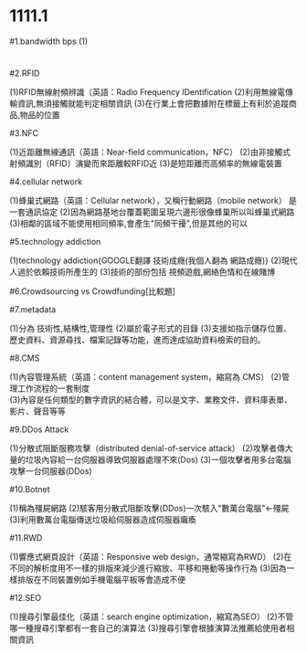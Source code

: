 # 1111.1

#1.bandwidth bps
  (1)


#

#2.RFID

  (1)RFID無線射頻辨識（英語：Radio Frequency IDentification
  (2)利用無線電傳輸資訊,無須接觸就能判定相關資訊
  (3)在行業上會把數據附在標籤上有利於追蹤商品,物品的位置

#3.NFC

  (1)近距離無線通訊（英語：Near-field communication，NFC）
  (2)由非接觸式射頻識別（RFID）演變而來距離較RFID近
  (3)是短距離而高頻率的無線電裝置

#4.cellular network

  (1)蜂巢式網路（英語：Cellular network），又稱行動網路（mobile network） 是一套通訊協定
  (2)因為網路基地台覆蓋範圍呈現六邊形很像蜂巢所以叫蜂巢式網路
  (3)相鄰的區域不能使用相同頻率,會產生"同頻干擾",但是其他的可以
  
#5.technology addiction

  (1)technology addiction{GOOGLE翻譯 技術成癮(我個人翻為 網路成癮)}
  (2)現代人過於依賴技術所產生的
  (3)技術的部份包括 視頻遊戲,網絡色情和在線賭博
  
#6.Crowdsourcing vs Crowdfunding[比較題]
  



#7.metadata

  (1)分為 技術性,結構性,管理性
  (2)屬於電子形式的目錄
  (3)支援如指示儲存位置、歷史資料、資源尋找、檔案記錄等功能，進而達成協助資料檢索的目的。
  
#8.CMS

  (1)內容管理系統（英語：content management system，縮寫為 CMS）
  (2)管理工作流程的一套制度  
  (3)內容是任何類型的數字資訊的結合體，可以是文字、業務文件、資料庫表單、影片、聲音等等
  
#9.DDos Attack

  (1)分散式阻斷服務攻擊（distributed denial-of-service attack）
  (2)攻擊者傳大量的垃圾內容給一台伺服器導致伺服器處理不來(Dos)
  (3)一個攻擊者用多台電腦攻擊一台伺服器(DDos)

#10.Botnet

  (1)稱為殭屍網路
  (2)駭客用分散式阻斷攻擊(DDos)一次駭入"數萬台電腦"<-殭屍
  (3)利用數萬台電腦傳送垃圾給伺服器造成伺服器癱瘓

#11.RWD

  (1)響應式網頁設計（英語：Responsive web design，通常縮寫為RWD）
  (2)在不同的解析度用不一樣的排版來減少進行縮放、平移和捲動等操作行為
  (3)因為一樣排版在不同裝置例如手機電腦平板等會造成不便

#12.SEO

  (1)搜尋引擎最佳化（英語：search engine optimization，縮寫為SEO）
  (2)不管哪一種搜尋引擎都有一套自己的演算法
  (3)搜尋引擎會根據演算法推薦給使用者相關資訊












